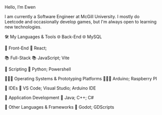 Hello, I’m Ewen

I am currently a Software Engineer at McGill University. I mostly do Leetcode and occasionally develop games, but I'm always open to learning new technologies.

🛠 My Languages & Tools
🌐 Back-End 🌐
     MySQL

🎨 Front-End 🎨
      React; 

📚 Full-Stack 📚
    JavaScript; Vite

📝 Scripting 📝
		Python; Powershell

🏃‍♂️‍➡️ Operating Systems & Prototyping Platforms 🏃‍♂️‍➡️
		Arduino; Raspberry PI

📑 IDEs 📑
   	VS Code; Visual Studio; Arduino IDE

📱 Application Development 📱
    Java; C++; C#

🎈 Other Languages & Frameworks 🎈
		Godot; GDScripts
